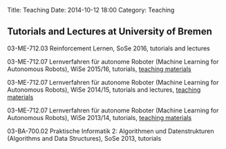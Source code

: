 Title: Teaching
Date: 2014-10-12 18:00
Category: Teaching

Tutorials and Lectures at University of Bremen
----------------------------------------------

03-ME-712.03  Reinforcement Lernen, SoSe 2016, tutorials and lectures

03-ME-712.07 Lernverfahren für autonome Roboter (Machine Learning for Autonomous Robots), WiSe 2015/16, tutorials, [teaching materials](https://github.com/AlexanderFabisch/ml_tutorials)

03-ME-712.07 Lernverfahren für autonome Roboter (Machine Learning for Autonomous Robots), WiSe 2014/15, tutorials and lectures, [teaching materials](https://github.com/AlexanderFabisch/ml_tutorials)

03-ME-712.07 Lernverfahren für autonome Roboter (Machine Learning for Autonomous Robots), WiSe 2013/14, tutorials, [teaching materials](https://github.com/AlexanderFabisch/ml_tutorials)

03-BA-700.02 Praktische Informatik 2: Algorithmen und Datenstrukturen (Algorithms and Data Structures), SoSe 2013, tutorials
